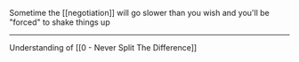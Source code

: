 Sometime the [[negotiation]] will go slower than you wish and you'll be "forced" to shake things up

---

Understanding of [[0 - Never Split The Difference]]